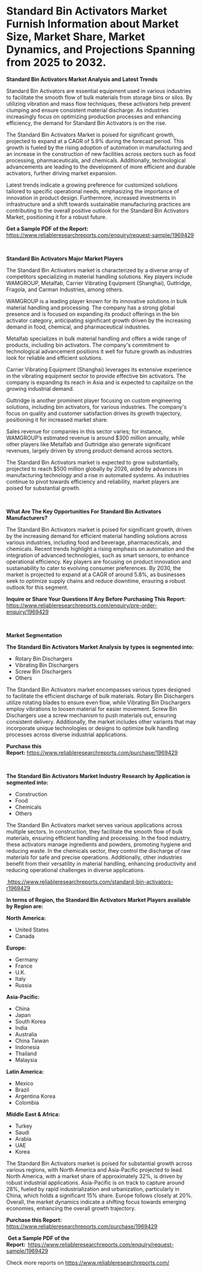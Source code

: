 <p><h1>Standard Bin Activators Market Furnish Information about Market Size, Market Share, Market Dynamics, and Projections Spanning from 2025 to 2032.</h1></p><p><strong>Standard Bin Activators Market Analysis and Latest Trends</strong></p>
<p><p>Standard Bin Activators are essential equipment used in various industries to facilitate the smooth flow of bulk materials from storage bins or silos. By utilizing vibration and mass flow techniques, these activators help prevent clumping and ensure consistent material discharge. As industries increasingly focus on optimizing production processes and enhancing efficiency, the demand for Standard Bin Activators is on the rise.</p><p>The Standard Bin Activators Market is poised for significant growth, projected to expand at a CAGR of 5.9% during the forecast period. This growth is fueled by the rising adoption of automation in manufacturing and an increase in the construction of new facilities across sectors such as food processing, pharmaceuticals, and chemicals. Additionally, technological advancements are leading to the development of more efficient and durable activators, further driving market expansion.</p><p>Latest trends indicate a growing preference for customized solutions tailored to specific operational needs, emphasizing the importance of innovation in product design. Furthermore, increased investments in infrastructure and a shift towards sustainable manufacturing practices are contributing to the overall positive outlook for the Standard Bin Activators Market, positioning it for a robust future.</p></p>
<p><strong>Get a Sample PDF of the Report:&nbsp;</strong> <a href="https://www.reliableresearchreports.com/enquiry/request-sample/1969429?utm_campaign=2260&utm_medium=2&utm_source=Github&utm_content=ia&utm_term=02032025&utm_id=standard-bin-activators">https://www.reliableresearchreports.com/enquiry/request-sample/1969429</a></p>
<p>&nbsp;</p>
<p><strong>Standard Bin Activators Major Market Players</strong></p>
<p><p>The Standard Bin Activators market is characterized by a diverse array of competitors specializing in material handling solutions. Key players include WAMGROUP, Metalfab, Carrier Vibrating Equipment (Shanghai), Guttridge, Fragola, and Carman Industries, among others.</p><p>WAMGROUP is a leading player known for its innovative solutions in bulk material handling and processing. The company has a strong global presence and is focused on expanding its product offerings in the bin activator category, anticipating significant growth driven by the increasing demand in food, chemical, and pharmaceutical industries.</p><p>Metalfab specializes in bulk material handling and offers a wide range of products, including bin activators. The company's commitment to technological advancement positions it well for future growth as industries look for reliable and efficient solutions.</p><p>Carrier Vibrating Equipment (Shanghai) leverages its extensive experience in the vibrating equipment sector to provide effective bin activators. The company is expanding its reach in Asia and is expected to capitalize on the growing industrial demand.</p><p>Guttridge is another prominent player focusing on custom engineering solutions, including bin activators, for various industries. The company's focus on quality and customer satisfaction drives its growth trajectory, positioning it for increased market share.</p><p>Sales revenue for companies in this sector varies; for instance, WAMGROUP’s estimated revenue is around $300 million annually, while other players like Metalfab and Guttridge also generate significant revenues, largely driven by strong product demand across sectors.</p><p>The Standard Bin Activators market is expected to grow substantially, projected to reach $500 million globally by 2026, aided by advances in manufacturing technology and a rise in automated systems. As industries continue to pivot towards efficiency and reliability, market players are poised for substantial growth.</p></p>
<p>&nbsp;</p>
<p><strong>What Are The Key Opportunities For Standard Bin Activators Manufacturers?</strong></p>
<p><p>The Standard Bin Activators market is poised for significant growth, driven by the increasing demand for efficient material handling solutions across various industries, including food and beverage, pharmaceuticals, and chemicals. Recent trends highlight a rising emphasis on automation and the integration of advanced technologies, such as smart sensors, to enhance operational efficiency. Key players are focusing on product innovation and sustainability to cater to evolving consumer preferences. By 2030, the market is projected to expand at a CAGR of around 5.8%, as businesses seek to optimize supply chains and reduce downtime, ensuring a robust outlook for this segment.</p></p>
<p><strong>Inquire or Share Your Questions If Any Before Purchasing This Report:</strong> <a href="https://www.reliableresearchreports.com/enquiry/pre-order-enquiry/1969429?utm_campaign=2260&utm_medium=2&utm_source=Github&utm_content=ia&utm_term=02032025&utm_id=standard-bin-activators">https://www.reliableresearchreports.com/enquiry/pre-order-enquiry/1969429</a></p>
<p>&nbsp;</p>
<p><strong>Market Segmentation</strong></p>
<p><strong>The Standard Bin Activators Market Analysis by types is segmented into:</strong></p>
<p><ul><li>Rotary Bin Dischargers</li><li>Vibrating Bin Dischargers</li><li>Screw Bin Dischargers</li><li>Others</li></ul></p>
<p><p>The Standard Bin Activators market encompasses various types designed to facilitate the efficient discharge of bulk materials. Rotary Bin Dischargers utilize rotating blades to ensure even flow, while Vibrating Bin Dischargers employ vibrations to loosen material for easier movement. Screw Bin Dischargers use a screw mechanism to push materials out, ensuring consistent delivery. Additionally, the market includes other variants that may incorporate unique technologies or designs to optimize bulk handling processes across diverse industrial applications.</p></p>
<p><strong>Purchase this Report:&nbsp;</strong><a href="https://www.reliableresearchreports.com/purchase/1969429?utm_campaign=2260&utm_medium=2&utm_source=Github&utm_content=ia&utm_term=02032025&utm_id=standard-bin-activators">https://www.reliableresearchreports.com/purchase/1969429</a></p>
<p>&nbsp;</p>
<p><strong>The Standard Bin Activators Market Industry Research by Application is segmented into:</strong></p>
<p><ul><li>Construction</li><li>Food</li><li>Chemicals</li><li>Others</li></ul></p>
<p><p>The Standard Bin Activators market serves various applications across multiple sectors. In construction, they facilitate the smooth flow of bulk materials, ensuring efficient handling and processing. In the food industry, these activators manage ingredients and powders, promoting hygiene and reducing waste. In the chemicals sector, they control the discharge of raw materials for safe and precise operations. Additionally, other industries benefit from their versatility in material handling, enhancing productivity and reducing operational challenges in diverse applications.</p></p>
<p><a href="https://www.reliableresearchreports.com/standard-bin-activators-r1969429?utm_campaign=2260&utm_medium=2&utm_source=Github&utm_content=ia&utm_term=02032025&utm_id=standard-bin-activators">&nbsp;https://www.reliableresearchreports.com/standard-bin-activators-r1969429</a></p>
<p><strong>In terms of Region, the Standard Bin Activators Market Players available by Region are:</strong></p>
<p>
    <p> <strong> North America: </strong>
        <ul>
            <li>United States</li>
            <li>Canada</li>
        </ul>
        </p> 
    <p> <strong> Europe: </strong>
        <ul>
            <li>Germany</li>
            <li>France</li>
            <li>U.K.</li>
            <li>Italy</li>
            <li>Russia</li>
        </ul>
        </p> 
    <p> <strong> Asia-Pacific: </strong>
        <ul>
            <li>China</li>
            <li>Japan</li>
            <li>South Korea</li>
            <li>India</li>
            <li>Australia</li>
            <li>China Taiwan</li>
            <li>Indonesia</li>
            <li>Thailand</li>
            <li>Malaysia</li>
        </ul>
        </p> 
    <p> <strong> Latin America: </strong>
        <ul>
            <li>Mexico</li>
            <li>Brazil</li>
            <li>Argentina Korea</li>
            <li>Colombia</li>
        </ul>
        </p> 
    <p> <strong> Middle East & Africa: </strong>
        <ul>
            <li>Turkey</li>
            <li>Saudi</li>
            <li>Arabia</li>
            <li>UAE</li>
            <li>Korea</li>
        </ul>
    </p>
    </p>
<p><p>The Standard Bin Activators market is poised for substantial growth across various regions, with North America and Asia-Pacific projected to lead. North America, with a market share of approximately 32%, is driven by robust industrial applications. Asia-Pacific is on track to capture around 28%, fueled by rapid industrialization and urbanization, particularly in China, which holds a significant 15% share. Europe follows closely at 20%. Overall, the market dynamics indicate a shifting focus towards emerging economies, enhancing the overall growth trajectory.</p></p>
<p><strong>Purchase this Report: </strong><a href="https://www.reliableresearchreports.com/purchase/1969429?utm_campaign=2260&utm_medium=2&utm_source=Github&utm_content=ia&utm_term=02032025&utm_id=standard-bin-activators">https://www.reliableresearchreports.com/purchase/1969429</a></p>
<p>&nbsp;<strong>Get a Sample PDF of the Report:&nbsp;&nbsp;</strong><a href="https://www.reliableresearchreports.com/enquiry/request-sample/1969429?utm_campaign=2260&utm_medium=2&utm_source=Github&utm_content=ia&utm_term=02032025&utm_id=standard-bin-activators">https://www.reliableresearchreports.com/enquiry/request-sample/1969429</a></p>
<p><strong></strong></p>
<p>Check more reports on <a href="https://www.reliableresearchreports.com/?utm_campaign=2260&utm_medium=2&utm_source=Github&utm_content=ia&utm_term=02032025&utm_id=standard-bin-activators">https://www.reliableresearchreports.com/</a></p>